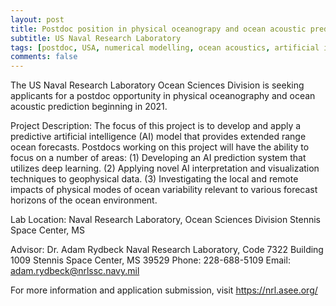```yaml
---
layout: post
title: Postdoc position in physical oceanograpy and ocean acoustic prediction (Stennis Space Center, Mississippi)
subtitle: US Naval Research Laboratory
tags: [postdoc, USA, numerical modelling, ocean acoustics, artificial intelligence]
comments: false
---
```


The US Naval Research Laboratory Ocean Sciences Division is seeking
applicants for a postdoc opportunity in physical oceanography and ocean
acoustic prediction beginning in 2021.

Project Description:
The focus of this project is to develop and apply a predictive
artificial intelligence (AI) model that provides extended range ocean
forecasts. Postdocs working on this project will have the ability to
focus on a number of areas:
(1) Developing an AI prediction system that utilizes deep learning.
(2) Applying novel AI interpretation and visualization techniques to
geophysical data.
(3) Investigating the local and remote impacts of physical modes of
ocean variability relevant to various forecast horizons of the ocean
environment.

Lab Location:
Naval Research Laboratory, Ocean Sciences Division
Stennis Space Center, MS

Advisor:
Dr. Adam Rydbeck
Naval Research Laboratory, Code 7322
Building 1009
Stennis Space Center, MS 39529
Phone: 228-688-5109
Email: adam.rydbeck@nrlssc.navy.mil

For more information and application submission, visit https://nrl.asee.org/
